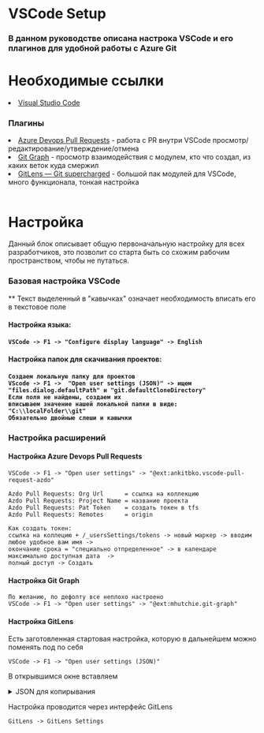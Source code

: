 # VSCode Setup
<h3>В данном руководстве описана настрока VSCode и его плагинов для удобной работы с Azure Git</h3>

# Необходимые ссылки
<table>
<li><a href="https://code.visualstudio.com/" target="_blank">Visual Studio Code</a></li>
<h3>Плагины</h3>
<li><a href="https://marketplace.visualstudio.com/items?itemName=ankitbko.vscode-pull-request-azdo" target="_blank">Azure Devops Pull Requests</a> - работа с PR внутри VSCode просмотр/редактирование/утверждение/отмена</li>
<li><a href="https://marketplace.visualstudio.com/items?itemName=mhutchie.git-graph" target="_blank">Git Graph</a> - просмотр взаимодействия с модулем, кто что создал, из каких веток куда смержил</li>
<li><a href="https://marketplace.visualstudio.com/items?itemName=eamodio.gitlens" target="_blank">GitLens — Git supercharged</a> - большой пак модулей для VSCode, много функционала, тонкая настройка</li>
</table>

# Настройка
Данный блок описывает общую первоначальную настройку для всех разработчиков, это позволит со старта быть со схожим рабочим пространством, чтобы не путаться.
<h3>Базовая настройка VSCode</h3>
** Текст выделенный в "кавычках" означает необходимость вписать его в текстовое поле

<h4>Настройка языка:<h4>

    VSCode -> F1 -> "Configure display language" -> English
<h4>Настройка папок для скачивания проектов:<h4>

    Создаем локальную папку для проектов
    VScode -> F1 ->  "Open user settings (JSON)" -> ищем 
    "files.dialog.defaultPath" и "git.defaultCloneDirectory"
    Если поля не найдены, создаем их
    вписываем значение нашей локальной папки в виде: "C:\\localFolder\\git" 
    Обязательно двойные слеши и кавычки

<h3>Настройка расширений</h3>
<h4>Настройка Azure Devops Pull Requests</h4>

    VSCode -> F1 -> "Open user settings" -> "@ext:ankitbko.vscode-pull-request-azdo"
    
    Azdo Pull Requests: Org Url      = ссылка на коллекцию
    Azdo Pull Requests: Project Name = название проекта
    Azdo Pull Requests: Pat Token    = создать токен в tfs 
    Azdo Pull Requests: Remotes      = origin

    Как создать токен:
    ссылка на коллецию + /_usersSettings/tokens -> новый маркер -> вводим любое удобное вам имя ->
    окончание срока = "специально отпределенное" -> в календаре максимально доступная дата  ->
    полный доступ -> Создать

<h4>Настройка Git Graph</h4>

    По желанию, по дефолту все неплохо настроено
    VSCode -> F1 -> "Open user settings" -> "@ext:mhutchie.git-graph"

<h4>Настройка GitLens</h4>

Есть заготовленная стартовая настройка, которую в дальнейшем можно поменять под по себя

    VSCode -> F1 -> "Open user settings (JSON)"

В открывшимся окне вставляем
<details>
  <summary>JSON для копирывания</summary>

  ```
  "gitlens.views.remotes.branches.layout": "list",
    "gitlens.blame.compact": false,
    "gitlens.gitCommands.skipConfirmations": [
        "fetch:command",
        "stash-push:command",
        "switch:command"
    ],
    "gitlens.hovers.currentLine.over": "line",
    "gitlens.blame.format": "${author||10} ${date}",
    "gitlens.blame.highlight.locations": [
        "gutter",
        "line",
        "overview"
    ],
    "gitlens.blame.heatmap.enabled": false,
    "gitlens.changes.locations": [
        "overview"
    ],
    "gitlens.menus": {
        "editor": {
            "blame": true,
            "clipboard": true,
            "compare": true,
            "history": true,
            "remote": true
        },
        "editorGroup": {
            "blame": true,
            "compare": true
        },
        "editorGutter": {
            "compare": true,
            "remote": true,
            "share": true
        },
        "editorTab": {
            "clipboard": true,
            "compare": true,
            "history": true,
            "remote": true
        },
        "explorer": {
            "clipboard": true,
            "compare": true,
            "history": true,
            "remote": true
        },
        "ghpr": {
            "worktree": true
        },
        "scm": {
            "graph": true
        },
        "scmRepositoryInline": {
            "graph": true,
            "stash": false
        },
        "scmRepository": {
            "authors": true,
            "generateCommitMessage": true,
            "patch": true,
            "graph": false
        },
        "scmGroupInline": {
            "stash": true
        },
        "scmGroup": {
            "compare": true,
            "openClose": true,
            "patch": true,
            "stash": true
        },
        "scmItemInline": {
            "stash": false
        }
    },
  ```
</details>

Настройка проводится через интерфейс GitLens

    GitLens -> GitLens Settings
